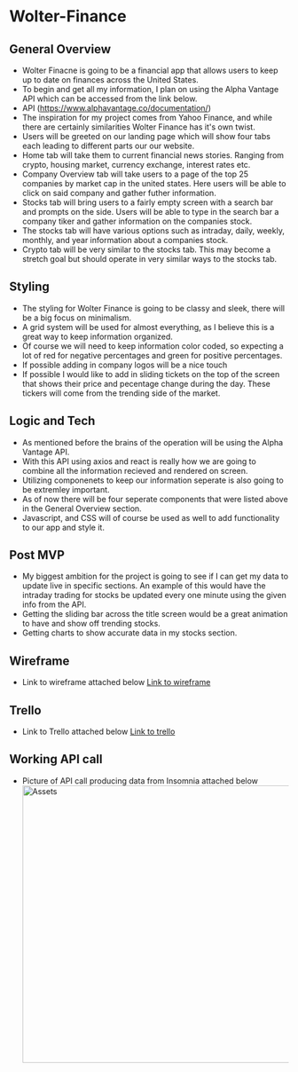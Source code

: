 # Wolter-Finance

## General Overview

- Wolter Finacne is going to be a financial app that allows users to keep up to date on finances across the United States.
- To begin and get all my information, I plan on using the Alpha Vantage API which can be accessed from the link below.
- API (https://www.alphavantage.co/documentation/)
- The inspiration for my project comes from Yahoo Finance, and while there are certainly similarities Wolter Finance has it's own twist.
- Users will be greeted on our landing page which will show four tabs each leading to different parts our our website.
- Home tab will take them to current financial news stories. Ranging from crypto, housing market, currency exchange, interest rates etc.
- Company Overview tab will take users to a page of the top 25 companies by market cap in the united states. Here users will be able to click on said company and gather futher information.
- Stocks tab will bring users to a fairly empty screen with a search bar and prompts on the side. Users will be able to type in the search bar a company tiker and gather information on the companies stock.
- The stocks tab will have various options such as intraday, daily, weekly, monthly, and year information about a companies stock.
- Crypto tab will be very similar to the stocks tab. This may become a stretch goal but should operate in very similar ways to the stocks tab.

## Styling

- The styling for Wolter Finance is going to be classy and sleek, there will be a big focus on minimalism.
- A grid system will be used for almost everything, as I believe this is a great way to keep information organized.
- Of course we will need to keep information color coded, so expecting a lot of red for negative percentages and green for positive percentages.
- If possible adding in company logos will be a nice touch
- If possible I would like to add in sliding tickets on the top of the screen that shows their price and pecentage change during the day. These tickers will come from the trending side of the market.

## Logic and Tech

- As mentioned before the brains of the operation will be using the Alpha Vantage API.
- With this API using axios and react is really how we are going to combine all the information recieved and rendered on screen.
- Utilizing componenets to keep our information seperate is also going to be extremley important.
- As of now there will be four seperate components that were listed above in the General Overview section.
- Javascript, and CSS will of course be used as well to add functionality to our app and style it.

## Post MVP

- My biggest ambition for the project is going to see if I can get my data to update live in specific sections. An example of this would have the intraday trading for stocks be updated every one minute using the given info from the API.
- Getting the sliding bar across the title screen would be a great animation to have and show off trending stocks.
- Getting charts to show accurate data in my stocks section.

## Wireframe

- Link to wireframe attached below
  [Link to wireframe](https://wireframe.cc/Iy8dou)

## Trello

- Link to Trello attached below
  [Link to trello](https://trello.com/b/17KqBuWN/project2)

## Working API call

- Picture of API call producing data from Insomnia attached below
  <img alt="Assets" width="500px" src="./Assets API.png" />

